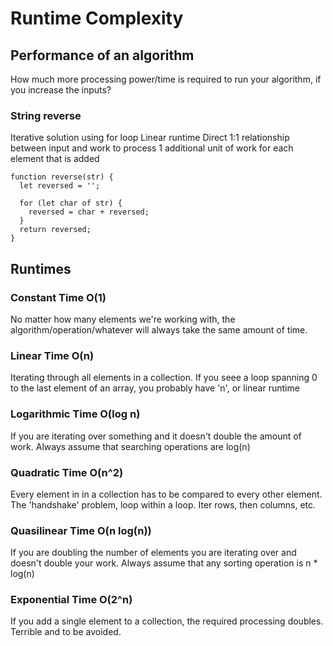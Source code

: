 # Runtime Complexity

## Performance of an algorithm
How much more processing power/time is required to run your algorithm, if you increase the inputs?

### String reverse
Iterative solution using for loop
Linear runtime
Direct 1:1 relationship between input and work to process
1 additional unit of work for each element that is added
```
function reverse(str) {
  let reversed = '';

  for (let char of str) {
    reversed = char + reversed;
  }
  return reversed;
}
```

## Runtimes

### Constant Time O(1)
No matter how many elements we're working with, the algorithm/operation/whatever will always take the same amount of time.

### Linear Time O(n)
Iterating through all elements in a collection. If you seee a loop spanning 0 to the last element of an array, you probably have 'n', or linear runtime


### Logarithmic Time O(log n)
If you are iterating over something and it doesn't double the amount of work. Always assume that searching operations are log(n)

### Quadratic Time O(n^2)
Every element in in a collection has to be compared to every other element. The 'handshake' problem, loop within a loop. Iter rows, then columns, etc.

### Quasilinear Time O(n log(n))
If you are doubling the number of elements you are iterating over and doesn't double your work. Always assume that any sorting operation is n * log(n)

### Exponential Time O(2^n)
If you add a single element to a collection, the required processing doubles. Terrible and to be avoided.